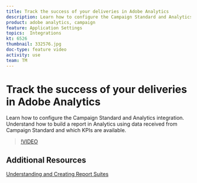 ```yaml
---
title: Track the success of your deliveries in Adobe Analytics
description: Learn how to configure the Campaign Standard and Analytics integration. Understand how to build a report in Analytics using data received from Campaign Standard and which KPIs are available.
product: adobe analytics, campaign
feature: Application Settings
topics:  Integrations
kt: 6526
thumbnail: 332576.jpg
doc-type: feature video
activity: use
team: TM
---
```


# Track the success of your deliveries in Adobe Analytics

Learn how to configure the Campaign Standard and Analytics integration. Understand how to build a report in Analytics using data received from Campaign Standard and which KPIs are available.

>[!VIDEO](https://video.tv.adobe.com/v/332576/?quality=12)

## Additional Resources

[Understanding and Creating Report Suites](https://experienceleague.adobe.com/docs/analytics-learn/tutorials/intro-to-analytics/analytics-basics/understanding-and-creating-report-suites.html?lang=en#intro-to-analytics)

